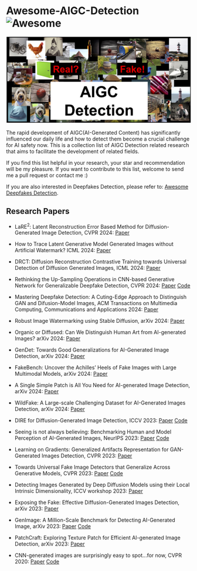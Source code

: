 # Awesome-AIGC-Detection![Awesome](https://cdn.rawgit.com/sindresorhus/awesome/d7305f38d29fed78fa85652e3a63e154dd8e8829/media/badge.svg)

![from internet](assets/cover.jpg)

The rapid development of AIGC(AI-Generated Content) has significantly influenced our daily life and how to detect them become a crucial challenge for AI safety now. This is a collection list of AIGC Detection related research that aims to facilitate the development of related fields.

If you find this list helpful in your research, your star and recommendation will be my pleasure. If you want to contribute to this list, welcome to send me a pull request or contact me :)

If you are also interested in Deepfakes Detection, please refer to: [Awesome Deepfakes Detection](https://github.com/Daisy-Zhang/Awesome-Deepfakes-Detection).

## Research Papers

* LaRE<sup>2</sup>: Latent Reconstruction Error Based Method for Diffusion-Generated Image Detection, CVPR 2024: [Paper](https://arxiv.org/abs/2403.17465)

* How to Trace Latent Generative Model Generated Images without Artificial Watermark? ICML 2024: [Paper](https://arxiv.org/abs/2405.13360)

* DRCT: Diffusion Reconstruction Contrastive Training towards Universal Detection of Diffusion Generated Images, ICML 2024: [Paper](https://icml.cc/virtual/2024/poster/33086)

* Rethinking the Up-Sampling Operations in CNN-based Generative Network for Generalizable Deepfake Detection, CVPR 2024: [Paper](https://arxiv.org/abs/2312.10461) [Code](https://github.com/chuangchuangtan/NPR-DeepfakeDetection)

* Mastering Deepfake Detection: A Cuting-Edge Approach to Distinguish GAN and Difusion-Model Images, ACM Transactions on Multimedia Computing, Communications and Applications 2024: [Paper](https://dl.acm.org/doi/pdf/10.1145/3652027)

* Robust Image Watermarking using Stable Diffusion, arXiv 2024: [Paper](https://arxiv.org/abs/2401.04247)

* Organic or Diffused: Can We Distinguish Human Art from AI-generated Images? arXiv 2024: [Paper](https://arxiv.org/abs/2402.03214)

* GenDet: Towards Good Generalizations for AI-Generated Image Detection, arXiv 2024: [Paper](https://arxiv.org/abs/2312.08880)

* FakeBench: Uncover the Achilles’ Heels of Fake Images with Large Multimodal Models, arXiv 2024: [Paper](https://arxiv.org/abs/2404.13306)

* A Single Simple Patch is All You Need for AI-generated Image Detection, arXiv 2024: [Paper](https://arxiv.org/abs/2402.01123)

* WildFake: A Large-scale Challenging Dataset for AI-Generated Images Detection, arXiv 2024: [Paper](https://arxiv.org/abs/2402.11843)

* DIRE for Diffusion-Generated Image Detection, ICCV 2023: [Paper](https://openaccess.thecvf.com/content/ICCV2023/papers/Wang_DIRE_for_Diffusion-Generated_Image_Detection_ICCV_2023_paper.pdf) [Code](https://github.com/ZhendongWang6/DIRE)

* Seeing is not always believing: Benchmarking Human and Model Perception of AI-Generated Images, NeurIPS 2023: [Paper](https://proceedings.neurips.cc/paper_files/paper/2023/file/505df5ea30f630661074145149274af0-Paper-Datasets_and_Benchmarks.pdf) [Code](https://github.com/Inf-imagine/Sentry)

* Learning on Gradients: Generalized Artifacts Representation for GAN-Generated Images Detection, CVPR 2023: [Paper](https://openaccess.thecvf.com/content/CVPR2023/papers/Tan_Learning_on_Gradients_Generalized_Artifacts_Representation_for_GAN-Generated_Images_Detection_CVPR_2023_paper.pdf)

* Towards Universal Fake Image Detectors that Generalize Across Generative Models, CVPR 2023: [Paper](https://openaccess.thecvf.com/content/CVPR2023/papers/Ojha_Towards_Universal_Fake_Image_Detectors_That_Generalize_Across_Generative_Models_CVPR_2023_paper.pdf) [Code](https://github.com/WisconsinAIVision/UniversalFakeDetect)

* Detecting Images Generated by Deep Diffusion Models using their Local Intrinsic Dimensionality, ICCV workshop 2023: [Paper](https://openaccess.thecvf.com/content/ICCV2023W/DFAD/papers/Lorenz_Detecting_Images_Generated_by_Deep_Diffusion_Models_Using_Their_Local_ICCVW_2023_paper.pdf)

* Exposing the Fake: Effective Diffusion-Generated Images Detection, arXiv 2023: [Paper](https://arxiv.org/abs/2307.06272)

* GenImage: A Million-Scale Benchmark for Detecting AI-Generated Image, arXiv 2023: [Paper](https://arxiv.org/abs/2307.06272) [Code](https://github.com/GenImage-Dataset/GenImage)

* PatchCraft: Exploring Texture Patch for Efficient AI-generated Image Detection, arXiv 2023: [Paper](https://arxiv.org/abs/2311.12397)

* CNN-generated images are surprisingly easy to spot...for now, CVPR 2020: [Paper](https://openaccess.thecvf.com/content_CVPR_2020/papers/Wang_CNN-Generated_Images_Are_Surprisingly_Easy_to_Spot..._for_Now_CVPR_2020_paper.pdf) [Code](https://github.com/peterwang512/CNNDetection)
